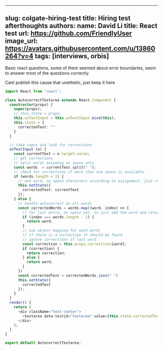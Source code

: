 
---
slug: colgate-hiring-test
title: Hiring test afterthoughts
authors:
  name: David Li
  title: React test
  url: https://github.com/FriendlyUser
  image_url: https://avatars.githubusercontent.com/u/13860264?v=4
tags: [interviews, orbis]
---

Basic react questions, some of them seemed about error boundaries, seem to answer most of the questions correctly.

Cant publish this cause that unethetic, just keep it here

```typescript
import React from 'react';

class AutocorrectTextarea extends React.Component {
  constructor(props) {
    super(props);
    // this.state = props;
    this.onTextInput = this.onTextInput.bind(this);
    this.state = {
      correctedText: ""
    }
  }

  // take input and look for corrections
  onTextInput (e) {
    const currentText = e.target.value;
    // get corrections
    // split words assuming on space only
    const words  = currentText.split(" ");
    // check for corrections if more than one space is available
    if (words.length < 1) {
      // one word, no space characters according to assignment, just return
      this.setState({
        correctedText: currentText
      });
    } else {
      // handle autocorrect on all words
      const correctedWords = words.map((word, index) => {
        // for last entry, no space yet, so just add the word and return
        if (index === words.length - 1) {
          return word;
        }
        // use object mapping for each word;
        // if there is a correction it should be found
        // ignore corrections if last word
        const correction = this.props.corrections[word];
        if (correction) {
          return correction;
        } else {
          return word;
        }
      })
      const correctedText = correctedWords.join(" ")
      this.setState({
        correctedText
      });
    }
  }
  render() {
    return (
      <div className="text-center">
        <textarea data-testid="textarea" value={this.state.correctedText} rows={10} cols={80} className="card" onChange={this.onTextInput} />
      </div>
    );
  }
}

export default AutocorrectTextarea;
```

